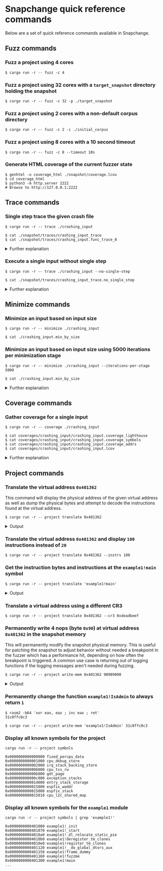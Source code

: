 # Snapchange quick reference commands

Below are a set of quick reference commands available in Snapchange.

## Fuzz commands

### Fuzz a project using 4 cores
 
```
$ cargo run -r -- fuzz -c 4
```

### Fuzz a project using 32 cores with a `target_snapshot` directory holding the snapshot
 
```
$ cargo run -r -- fuzz -c 32 -p ./target_snapshot
```

### Fuzz a project using 2 cores with a non-default corpus directory
 
```
$ cargo run -r -- fuzz -c 2 -i ./initial_corpus
```

### Fuzz a project using 8 cores with a 10 second timeout
 
```
$ cargo run -r -- fuzz -c 8 --timeout 10s
```

### Generate HTML coverage of the current fuzzer state

```
$ genhtml -o coverage_html ./snapshot/coverage.lcov
$ cd coverage_html
$ python3 -m http.server 2222
# Browse to http://127.0.0.1:2222
```

## Trace commands

### Single step trace the given crash file
 
```
$ cargo run -r -- trace ./crashing_input
```

```
$ cat ./snapshot/traces/crashing_input_trace
$ cat ./snapshot/traces/crashing_input.func_trace_0
```

<details>
    <summary>Further explanation</summary>

* `_trace` - Contains the verbose single step execution trace

Example:

    INSTRUCTION 000 0x0000000000401362 0x084be000 | example1!main+0x62
        mov rdi, qword ptr [rbp-0x10]
        RDI:0x7fffffffef11 -> 0x313d544f48535041
        [RBP:0x7fffffffec10+0xfffffffffffffff0=0x7fffffffec00 size:UInt64->0x402004]]
        [48, 8b, 7d, f0]
        /home/ubuntu/snapchange/examples/01_getpid/example1.c:70:12
    INSTRUCTION 001 0x0000000000401366 0x084be000 | example1!main+0x66
        call 0xfffffffffffffdfa
        ??_NearBranch64_?? [e8, f5, fd, ff, ff]
        /home/ubuntu/snapchange/examples/01_getpid/example1.c:70:5
    INSTRUCTION 002 0x0000000000401160 0x084be000 | example1!fuzzme+0x0
        push rbp
        RBP:0x7fffffffec10 -> 0x1
        [55]
        /home/ubuntu/snapchange/examples/01_getpid/example1.c:13:0
    INSTRUCTION 003 0x0000000000401161 0x084be000 | example1!fuzzme+0x1
        mov rbp, rsp
        RBP:0x7fffffffec10 -> 0x1
        RSP:0x7fffffffebe0 -> 0x7fffffffec10 -> 0x1
        [48, 89, e5]

* `.func_trace_0` - Contains a very crude function call graph of the execution. Always displays 4 function arguments regardless of function. 
Attempts to display the return value from the function.

Example:

    example1!fuzzme(0x402004, 0x402031, 0x6, 0x1) : "    /home/ubuntu/snapchange/examples/01_getpid/example1.c:13:0\n" = NORET
     example1!_init+0x46(0x402004, 0x402031, 0x6, 0x1) = NORET
      ld-linux-x86-64.so.2!_dl_fixup(0x7ffff7ffe240, 0x1, 0x6, 0x1) = 0x7ffff7e94da0
       ld-linux-x86-64.so.2!_dl_lookup_symbol_x(0x400402, 0x7ffff7ffe240, 0x7fffffffe930, 0x7ffff7ffe5b0) = 0x7ffff7fbf000
        ld-linux-x86-64.so.2!do_lookup_x(0x400402, 0xff878ec2, 0x7fffffffe890, 0x400360) = 0x1
         ld-linux-x86-64.so.2!check_match(0x400402, 0x400360, 0x7ffff7fbf580, 0x1) = 0x7ffff7dc5730
          ld-linux-x86-64.so.2!strcmp(0x7ffff7dd89ba, 0x400402, 0x1, 0x2) = 0x0
          ld-linux-x86-64.so.2!strcmp(0x7ffff7ddc2e7, 0x400430, 0x6, 0x0) = 0x0
      entry_SYSCALL_64(0x402004, 0x402031, 0x6, 0x7ffff7e94da7) = NORET
       do_syscall_64(0xffffb8bb402dff58, 0x27, 0x0, 0x0) = 0xc1
        syscall_enter_from_user_mode(0xffffb8bb402dff58, 0x27, 0x0, 0x0) = 0x27
        __x86_indirect_thunk_array(0xffffb8bb402dff58, 0x40, 0xffffffffffffffff, 0x0) = 0xc1
         __x86_indirect_thunk_array+0xc(0xffffb8bb402dff58, 0x40, 0xffffffffffffffff, 0x0) = 0xffffffffa6a82db0
         __task_pid_nr_ns(0xffff94f1c755ba00, 0x1, 0x0, 0x0) = 0xc1
          __rcu_read_lock(0xffff94f1c755ba00, 0x1, 0x0, 0x0) = 0x1
          __rcu_read_unlock(0xffff94f1c755ba00, 0x1, 0x0, 0x0) = 0x0
        syscall_exit_to_user_mode(0xffffb8bb402dff58, 0x1, 0x0, 0x0) = 0xc1
         syscall_exit_to_user_mode+0x4(0xffffb8bb402dff58, 0x1, 0x0, 0x0) = 0xffff94f1c755ba00
          syscall_exit_work(0xffffb8bb402dff58, 0x40, 0x0, 0x0) = 0xffff94f1c755ba00
           exit_to_user_mode_prepare(0xffffb8bb402dff58, 0x1, 0x7ffff7e94da7, 0x0) = 0xffff94f1c755ba00
</details>

### Execute a single input without single step
 
```
$ cargo run -r -- trace ./crashing_input --no-single-step
```

```
$ cat ./snapshot/traces/crashing_input_trace.no_single_step
```

<details>
    <summary>Further explanation</summary>

Sometimes it is nice to execute a single input through the snapshot and see the state
during reset. Using breakpoints that log messages, it is nice to be able to quickly
dump debug messages for a particular set of inputs.
</details>

## Minimize commands

### Minimize an input based on input size

```
$ cargo run -r -- minimize ./crashing_input
```

```
$ cat ./crashing_input.min_by_size
```

### Minimize an input based on input size using 5000 iterations per minimization stage

```
$ cargo run -r -- minimize ./crashing_input --iterations-per-stage 5000
```

```
$ cat ./crashing_input.min_by_size
```
<details>
    <summary>Further explanation</summary>

By default each minimization stage is performed 1000 times. This number can be
changed to allow more chance to minimize an input further.
</details>

## Coverage commands

### Gather coverage for a single input

```
$ cargo run -r -- coverage ./crashing_input
```

```
$ cat coverages/crashing_input/crashing_input.coverage_lighthouse
$ cat coverages/crashing_input/crashing_input.coverage_symbols
$ cat coverages/crashing_input/crashing_input.coverage_addrs
$ cat coverages/crashing_input/crashing_input.lcov
```

<details>
    <summary>Further explanation</summary>

* `.coverage_addrs` - The coverage breakpoints hit by the input

    ```
    0x401020
    0x401040
    0x401160
    0x401184
    0x401195
    ```

* `.coverage_lighthouse` - The coverage breakpoints hit by the input in a module+offset format for [Lighthouse](https://github.com/gaasedelen/lighthouse)

    ```
    example1+1020
    example1+1040
    example1+1160
    example1+1184
    ```

* `.coverage_symsols` - The coverage breakpoints hit by the input as module!symbol along with source code lines if available

    ```
    example1!main+0x62 /home/ubuntu/snapchange/examples/01_getpid/example1.c:70:12
    example1!fuzzme+0x0 /home/ubuntu/snapchange/examples/01_getpid/example1.c:13:0
    example1!_init+0x40
    example1!_init+0x20
    example1!fuzzme+0x24 /home/ubuntu/snapchange/examples/01_getpid/example1.c:18:9
    example1!fuzzme+0x35 /home/ubuntu/snapchange/examples/01_getpid/example1.c:19:9
    ```

* `.lcov` - The coverage breakpoints hit by the input in `.lcov` format to be used to help visualize the coverage with `genhtml` or `vim-lcov`

    ```
    TN:
    SF:/home/ubuntu/snapchange/examples/01_getpid/example1.c
    DA:13,1
    DA:18,0
    DA:19,0
    DA:20,0
    DA:21,0
    DA:22,0
    DA:23,0
    ```

</details>

## Project commands

### Translate the virtual address `0x401362`

This command will display the physical address of the given virtual address as well as
dump the physical bytes and attempt to decode the instructions found at the virtual
address.

```
$ cargo run -r -- project translate 0x401362
```
<details>
    <summary>Output</summary>

    [2022-12-09T21:06:55Z INFO  snapchange::memory] Open memory backing: 0x7f7037a8b000..0x7f7137a8b000
    [2022-12-09T21:06:55Z INFO  snapchange::commands::project] Translating VirtAddr 0x401362 Cr3 0x84be000
    [2022-12-09T21:06:55Z INFO  snapchange::commands::project] VirtAddr 0x401362 -> PhysAddr 0xad4d362
     HEXDUMP
    ---- address -----   0  1  2  3  4  5  6  7  8  9  A  B  C  D  E  F    0123456789ABCDEF
    0x0000000000401362: 48 8b 7d f0 e8 f5 fd ff ff 31 c0 48 83 c4 20 5d  | H.}......1.H...]
    0x0000000000401372: c3 66 2e 0f 1f 84 00 00 00 00 00 0f 1f 00 f3 0f  | .f..............
    0x0000000000401382: 1e fa 41 57 4c 8d 3d 83 2a 00 00 41 56 49 89 d6  | ..AWL.=.*..AVI..
    0x0000000000401392: 41 55 49 89 f5 41 54 41 89 fc 55 48 8d 2d 74 2a  | AUI..ATA..UH.-t*
     POTENTIAL INSTRUCTIONS
    0x0000000000401362: 488b7df0           example1!main+0x62                              | mov rdi, qword ptr [rbp-0x10]
    0x0000000000401366: e8f5fdffff         example1!main+0x66                              | call 0xfffffffffffffdfa
    0x000000000040136b: 31c0               example1!main+0x6b                              | xor eax, eax
    0x000000000040136d: 4883c420           example1!main+0x6d                              | add rsp, 0x20
    0x0000000000401371: 5d                 example1!main+0x71                              | pop rbp
    0x0000000000401372: c3                 example1!main+0x72                              | ret

</details>

### Translate the virtual address `0x401362` and display `100` instructions instead of `20`

```
$ cargo run -r -- project translate 0x401362 --instrs 100
```

### Get the instruction bytes and instructions at the `example1!main` symbol

```
$ cargo run -r -- project translate 'example1!main'
```

<details>
    <summary>Output</summary>

     HEXDUMP
    ---- address -----   0  1  2  3  4  5  6  7  8  9  A  B  C  D  E  F    0123456789ABCDEF
    0x0000000000401300: 55 48 89 e5 48 83 ec 20 c7 45 fc 00 00 00 00 48  | UH..H....E.....H
    0x0000000000401310: b8 04 20 40 00 00 00 00 00 48 89 45 f0 48 8b 75  | ...@.....H.E.H.u
    0x0000000000401320: f0 48 bf 15 20 40 00 00 00 00 00 b0 00 e8 1e fd  | .H...@..........
    0x0000000000401330: ff ff 48 8b 3c 25 48 40 40 00 89 45 ec e8 1e fd  | ..H.<%H@@..E....
     POTENTIAL INSTRUCTIONS
    0x0000000000401300: 55                     example1!main+0x0                               | push rbp
    0x0000000000401301: 4889e5                 example1!main+0x1                               | mov rbp, rsp
    0x0000000000401304: 4883ec20               example1!main+0x4                               | sub rsp, 0x20
    0x0000000000401308: c745fc00000000         example1!main+0x8                               | mov dword ptr [rbp-0x4], 0x0
    0x000000000040130f: 48b80420400000000000   example1!main+0xf                               | mov rax, 0x402004
    0x0000000000401319: 488945f0               example1!main+0x19                              | mov qword ptr [rbp-0x10], rax

</details>

### Translate a virtual address using a different CR3

```
$ cargo run -r -- project translate 0x401362 --cr3 0xdeadbeef
```

### Permanently write 4 nops (byte `0x90`) at virtual address `0x401362` in the snapshot memory

This will permanently modify the snapshot physical memory. This is useful for patching the
snapshot to adjust behavior without needed a breakpoint in the fuzzer which has a 
performance hit, depending on how often the breakpoint is triggered. A common use case is
returning out of logging functions if the logging messages aren't needed during fuzzing.

```
$ cargo run -r -- project write-mem 0x401362 90909090
```

<details>
    <summary>Output</summary>

    [2022-12-09T21:18:59Z INFO  snapchange::memory] Open memory backing: 0x7f69ab1d4000..0x7f6aab1d4000
    [2022-12-09T21:18:59Z INFO  snapchange::commands::project] WriteMem { virt_addr: VirtAddr(401362), bytes: "90909090", cr3: None }
    [2022-12-09T21:18:59Z INFO  snapchange::commands::project] VirtAddr(401362)
     BYTES BEFORE
    ---- address -----   0  1  2  3  4  5  6  7  8  9  A  B  C  D  E  F    0123456789ABCDEF
    0x0000000000401362: 48 8b 7d f0 e8 f5 fd ff ff 31 c0 48 83 c4 20 5d  | H.}......1.H...]
    0x0000000000401372: c3 66 2e 0f 1f 84 00 00 00 00 00 0f 1f 00 f3 0f  | .f..............
    0x0000000000401382: 1e fa 41 57 4c 8d 3d 83 2a 00 00 41 56 49 89 d6  | ..AWL.=.*..AVI..
    0x0000000000401392: 41 55 49 89 f5 41 54 41 89 fc 55 48 8d 2d 74 2a  | AUI..ATA..UH.-t*
    POTENTIAL INSTRUCTIONS BEFORE
    0x0000000000401362: 488b7df0           example1!main+0x62                              | mov rdi, qword ptr [rbp-0x10]
    0x0000000000401366: e8f5fdffff         example1!main+0x66                              | call 0xfffffffffffffdfa
    0x000000000040136b: 31c0               example1!main+0x6b                              | xor eax, eax
    0x000000000040136d: 4883c420           example1!main+0x6d                              | add rsp, 0x20
    0x0000000000401371: 5d                 example1!main+0x71                              | pop rbp

    [2022-12-09T21:18:59Z INFO  snapchange::commands::project] Writing 4 (0x4) bytes to 0x401362 0x84be000

     BYTES AFTER
    ---- address -----   0  1  2  3  4  5  6  7  8  9  A  B  C  D  E  F    0123456789ABCDEF
    0x0000000000401362: 90 90 90 90 e8 f5 fd ff ff 31 c0 48 83 c4 20 5d  | .........1.H...]
    0x0000000000401372: c3 66 2e 0f 1f 84 00 00 00 00 00 0f 1f 00 f3 0f  | .f..............
    0x0000000000401382: 1e fa 41 57 4c 8d 3d 83 2a 00 00 41 56 49 89 d6  | ..AWL.=.*..AVI..
    0x0000000000401392: 41 55 49 89 f5 41 54 41 89 fc 55 48 8d 2d 74 2a  | AUI..ATA..UH.-t*
    POTENTIAL INSTRUCTIONS AFTER
    0x0000000000401362: 90                 example1!main+0x62                              | nop
    0x0000000000401363: 90                 example1!main+0x63                              | nop
    0x0000000000401364: 90                 example1!main+0x64                              | nop
    0x0000000000401365: 90                 example1!main+0x65                              | nop
    0x0000000000401366: e8f5fdffff         example1!main+0x66                              | call 0xfffffffffffffdfa
    0x000000000040136b: 31c0               example1!main+0x6b                              | xor eax, eax
    0x000000000040136d: 4883c420           example1!main+0x6d                              | add rsp, 0x20
    0x0000000000401371: 5d                 example1!main+0x71                              | pop rbp

</details>

### Permanently change the function `example1!IsAdmin` to always return `1`

```
$ rasm2 -b64 'xor eax, eax ; inc eax ; ret'
31c0ffc0c3

$ cargo run -r -- project write-mem 'example1!IsAdmin' 31c0ffc0c3
```


### Display all known symbols for the project

```
cargo run -r -- project symbols
```

```
0x0000000000000000 fixed_percpu_data
0x0000000000001000 cpu_debug_store
0x0000000000002000 irq_stack_backing_store
0x0000000000006000 cpu_tss_rw
0x000000000000b000 gdt_page
0x000000000000c000 exception_stacks
0x0000000000014000 entry_stack_storage
0x0000000000015000 espfix_waddr
0x0000000000015008 espfix_stack
0x0000000000015010 cpu_l2c_shared_map
```

### Display all known symbols for the `example1` module

```
cargo run -r -- project symbols | grep 'example1!'
```

```
0x0000000000401000 example1!_init
0x0000000000401070 example1!_start
0x00000000004010a0 example1!_dl_relocate_static_pie
0x00000000004010b0 example1!deregister_tm_clones
0x00000000004010e0 example1!register_tm_clones
0x0000000000401120 example1!__do_global_dtors_aux
0x0000000000401150 example1!frame_dummy
0x0000000000401160 example1!fuzzme
0x0000000000401300 example1!main
...
```

